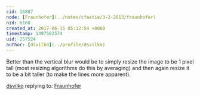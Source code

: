 ```yaml
---
cid: 16887
node: [Fraunhofer](../notes/cfastie/3-2-2013/fraunhofer)
nid: 6168
created_at: 2017-06-15 05:12:54 +0000
timestamp: 1497503574
uid: 257524
author: [dsvilko](../profile/dsvilko)
---
```


Better than the vertical blur would be to simply resize the image to be 1 pixel tall (most resizing algorithms do this by averaging) and then again resize it to be a bit taller (to make the lines more apparent).

[dsvilko](../profile/dsvilko) replying to: [Fraunhofer](../notes/cfastie/3-2-2013/fraunhofer)

